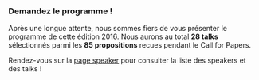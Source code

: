 ### Demandez le programme !

Après une longue attente, nous sommes fiers de vous présenter le programme de cette édition 2016.
Nous aurons au total **28 talks** sélectionnés parmi les **85 propositions** recues pendant le Call for Papers.

Rendez-vous sur la [page speaker](http://devfest.gdgparis.com/#!/speakers/) pour consulter la liste des speakers et des talks !
